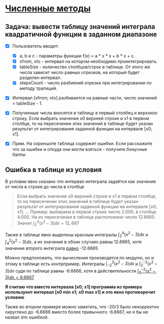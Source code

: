 # [Численные методы](https://docs.google.com/document/d/1BlQ3A57-StiogA4vc1YVuleD_NeYwSoE1PxvGt5XRCc/edit?tab=t.0#heading=h.hvdz6ln2bwxi)

## Задача: вывести таблицу значений интеграла квадратичной функции в заданном диапазоне

* [X] Пользователь вводит:
  * [X] a, b и c - параметры функции  f(x) = a \* x \* x + b \* x + c.
  * [X] xfrom, xto - интервал на котором необходимо проинтегрировать.
  * [X] tableSize - количество столбцов/строк в таблице. От этого же числа зависит число равных отрезков, на который будет разделен интервал.
  * [X] stepsCount - число разбиений отрезка при интегрировании по методу трапеций.

* [X] Интервал [xfrom; xto] разбивается на равные части, число значений =  tableSize - 1.

* [X] Полученные числа вносятся в таблицу в первый столбец и верхнюю строку. Если выбрать значение x0 верхней строке и x1 в первом столбце, то на пересечении этих значений в таблице будет указан результат от интегрирования заданной функции на интервале [x0; x1].

* [X] Прим. На скриншоте таблица содержит ошибки. Если расскажите что за ошибки и откуда они могли взяться - получите бонусные баллы
## Ошибка в таблице из условия

В условии явно сказано что интервал интеграла задаётся как значение от числа в строке до числа в столбце

> Если выбрать значение x0 верхней строке и x1 в первом столбце, то на пересечении этих значений в таблице будет указан результат от интегрирования заданной функции на интервале [x0; x1].
> ...
> Пример: выбираем в первой строке число 2.000, в столбце 4.000. На их пересечении в таблице расположено число 12.6665. Значит $\int_{2}^{4}(x^2 - 3)dx = 12,667$

Также в таблице явно выделены красным интегралы $\int_{2}^{4}(x^2 - 3)dx$ и $\int_{4}^{2}(x^2 - 3)dx$, а их значения в обоих случаях равны 12.6665, хотя значение второго интеграла [равно](https://www.wolframalpha.com/input?i2d=true&i=Integrate%5B%5C%2840%29x*x-3%5C%2841%29%2C%7Bx%2C4%2C2%7D%5D) -12.6665

Можно предположить, что вычисления производятся по модулю, но и этому в таблице есть контрпример. Интегралы $\int_{-2}^{2}(x^2 - 3)dx$ и $\int_{2}^{-2}(x^2 - 3)dx$ судя по таблице равны -6.6666, хотя в действительности [$\int_{2}^{-2}(x^2 - 3)dx = 6.6667$](https://www.wolframalpha.com/input?i2d=true&i=Integrate%5B%5C%2840%29x*x-3%5C%2841%29%2C%7Bx%2C2%2C-2%7D%5D)

**Я считаю что вместо интервала [x0; x1] программа из примера используент интервал [x0 min x1; x0 max x1] и это явно противоречит условию**

Также во втором примере можно заметить, что -20/3 было  некорректно округлено до -6.6666 вместо более привычного -6.6667, но я бы не назвал это ошибкой.
